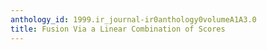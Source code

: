 ```yaml
---
anthology_id: 1999.ir_journal-ir0anthology0volumeA1A3.0
title: Fusion Via a Linear Combination of Scores
---
```

